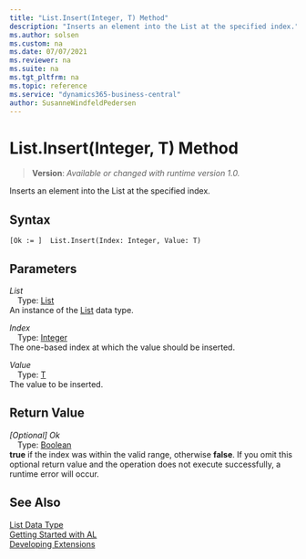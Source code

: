 ```yaml
---
title: "List.Insert(Integer, T) Method"
description: "Inserts an element into the List at the specified index."
ms.author: solsen
ms.custom: na
ms.date: 07/07/2021
ms.reviewer: na
ms.suite: na
ms.tgt_pltfrm: na
ms.topic: reference
ms.service: "dynamics365-business-central"
author: SusanneWindfeldPedersen
---
```

[//]: # (START>DO_NOT_EDIT)
[//]: # (IMPORTANT:Do not edit any of the content between here and the END>DO_NOT_EDIT.)
[//]: # (Any modifications should be made in the .xml files in the ModernDev repo.)
# List.Insert(Integer, T) Method
> **Version**: _Available or changed with runtime version 1.0._

Inserts an element into the List at the specified index.


## Syntax
```AL
[Ok := ]  List.Insert(Index: Integer, Value: T)
```
## Parameters
*List*  
&emsp;Type: [List](list-data-type.md)  
An instance of the [List](list-data-type.md) data type.  

*Index*  
&emsp;Type: [Integer](../integer/integer-data-type.md)  
The one-based index at which the value should be inserted.
        
*Value*  
&emsp;Type: [T](list-data-type.md)  
The value to be inserted.  


## Return Value
*[Optional] Ok*  
&emsp;Type: [Boolean](../boolean/boolean-data-type.md)  
**true** if the index was within the valid range, otherwise **false**. If you omit this optional return value and the operation does not execute successfully, a runtime error will occur.  


[//]: # (IMPORTANT: END>DO_NOT_EDIT)
## See Also
[List Data Type](list-data-type.md)  
[Getting Started with AL](../../devenv-get-started.md)  
[Developing Extensions](../../devenv-dev-overview.md)